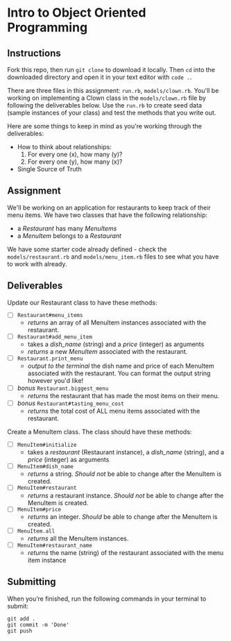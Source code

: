 # Intro to Object Oriented Programming

## Instructions

Fork this repo, then run `git clone` to download it locally. Then `cd` into the downloaded directory and open it in your text editor with `code .`.

There are three files in this assignment: `run.rb`, `models/clown.rb`. You'll be working on implementing a Clown class in the `models/clown.rb` file by following the deliverables below. Use the `run.rb` to create seed data (sample instances of your class) and test the methods that you write out.

Here are some things to keep in mind as you're working through the deliverables:

- How to think about relationships:
    1. For every one (x), how many (y)?
    2. For every one (y), how many (x)?
- Single Source of Truth

## Assignment

We'll be working on an application for restaurants to keep track of their menu items. We have two classes that have the following relationship:

- a _Restaurant_ has many _MenuItems_
- a _MenuItem_ belongs to a _Restaurant_

We have some starter code already defined - check the `models/restaurant.rb` and `models/menu_item.rb` files to see what you have to work with already.

## Deliverables
Update our Restaurant class to have these methods:
- [ ] `Restaurant#menu_items` 
    - *returns* an array of all MenuItem instances associated with the restaurant.
- [ ] `Restaurant#add_menu_item` 
    - takes a *dish_name* (string) and a *price* (integer) as arguments
    - *returns* a new *MenuItem* associated with the restaurant.
- [ ] `Restaurant.print_menu` 
    - *output to the terminal* the dish name and price of each MenuItem associated with the restaurant. You can format the output string however you'd like!
- [ ] *bonus* `Restaurant.biggest_menu`
    - *returns* the restaurant that has made the most items on their menu.
- [ ] *bonus* `Restaurant#tasting_menu_cost`
    - *returns* the total cost of ALL menu items associated with the restaurant.

Create a MenuItem class. The class should have these methods:
- [ ] `MenuItem#initialize` 
    - takes a *restaurant* (Restaurant instance), a *dish_name* (string), and a *price* (integer) as arguments
- [ ] `MenuItem#dish_name` 
    - *returns* a string. _Should not_ be able to change after the MenuItem is created.
- [ ] `MenuItem#restaurant` 
    - *returns* a restaurant instance. _Should not_ be able to change after the MenuItem is created.
- [ ] `MenuItem#price` 
    - *returns* an integer. _Should_ be able to change after the MenuItem is created.
- [ ] `MenuItem.all` 
    - *returns* all the MenuItem instances.
- [ ] `MenuItem#restaurant_name` 
    - *returns* the name (string) of the restaurant associated with the menu item instance
    

## Submitting

When you’re finished, run the following commands in your terminal to submit:

```
git add .
git commit -m 'Done'
git push
```
